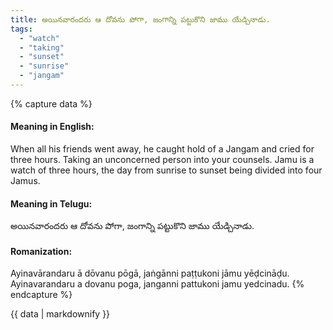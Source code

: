 ```yaml
---
title: అయినవారందరు ఆ దోవను పోగా, జంగాన్ని పట్టుకొని జాము యేడ్చినాడు.
tags:
  - "watch"
  - "taking"
  - "sunset"
  - "sunrise"
  - "jangam"
---
```


{% capture data %}
#### Meaning in English:
When all his friends went away, he caught hold of a Jangam and cried for three hours.
Taking an unconcerned person into your counsels.
Jamu is a watch of three hours, the day from sunrise to sunset being divided into four Jamus.

#### Meaning in Telugu:
అయినవారందరు ఆ దోవను పోగా, జంగాన్ని పట్టుకొని జాము యేడ్చినాడు.

#### Romanization:
Ayinavārandaru ā dōvanu pōgā, jaṅgānni paṭṭukoni jāmu yēḍcināḍu.
Ayinavarandaru a dovanu poga, janganni pattukoni jamu yedcinadu.
{% endcapture %}

{{ data | markdownify }}

